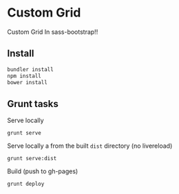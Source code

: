 Custom Grid
=====
Custom Grid In sass-bootstrap!!

## Install

```bash
bundler install
npm install
bower install
```

## Grunt tasks

Serve locally

``grunt serve``

Serve locally a from the built ``dist`` directory (no livereload)

``grunt serve:dist``

Build (push to gh-pages)

``grunt deploy``

